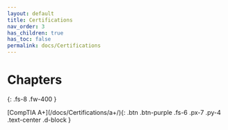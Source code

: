 ```yaml
---
layout: default
title: Certifications
nav_order: 3
has_children: true
has_toc: false
permalink: docs/Certifications
---
```


# Chapters
{: .fs-8 .fw-400 }

<div class="code-example" markdown="1">

<span>
[CompTIA A+](/docs/Certifications/a+/){: .btn .btn-purple .fs-6 .px-7 .py-4 .text-center .d-block }
</span>
</div>
